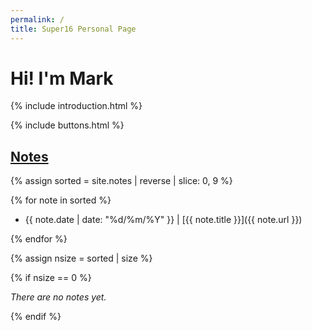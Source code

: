```yaml
---
permalink: /
title: Super16 Personal Page
---
```


# Hi! I'm Mark

{% include introduction.html %}

{% include buttons.html %}

## [Notes](/notes)

{% assign sorted = site.notes | reverse | slice: 0, 9 %}

{% for note in sorted %}

- {{ note.date | date: "%d/%m/%Y" }} \| [{{ note.title }}]({{ note.url }})

{% endfor %}

{% assign nsize = sorted | size %}

{% if nsize == 0 %}

*There are no notes yet.*

{% endif %}
